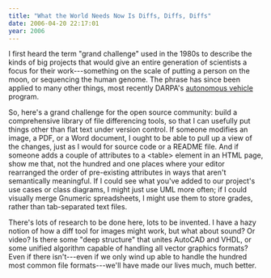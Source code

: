 ```yaml
---
title: "What the World Needs Now Is Diffs, Diffs, Diffs"
date: 2006-04-20 22:17:01
year: 2006
---
```

I first heard the term "grand challenge" used in the 1980s to describe the kinds of big projects that would give an entire generation of scientists a focus for their work---something on the scale of putting a person on the moon, or sequencing the human genome.  The phrase has since been applied to many other things, most recently DARPA's <a href="http://www.darpa.mil/grandchallenge/">autonomous vehicle</a> program.

So, here's a grand challenge for the open source community: build a comprehensive library of file differencing tools, so that I can usefully put things other than flat text under version control. If someone modifies an image, a PDF, or a Word document, I ought to be able to pull up a view of the changes, just as I would for source code or a README file.  And if someone adds a couple of attributes to a &lt;table&gt; element in an HTML page, show me that, not the hundred and one places where your editor rearranged the order of pre-existing attributes in ways that aren't semantically meaningful.  If I could see what you've added to our project's use cases or class diagrams, I might just use UML more often; if I could visually merge Gnumeric spreadsheets, I might use them to store grades, rather than tab-separated text files.

There's lots of research to be done here, lots to be invented.  I have a hazy notion of how a diff tool for images might work, but what about sound? Or video? Is there some "deep structure" that unites AutoCAD and VHDL, or some unified algorithm capable of handling all vector graphics formats?  Even if there isn't---even if we only wind up able to handle the hundred most common file formats---we'll have made our lives much, much better.

